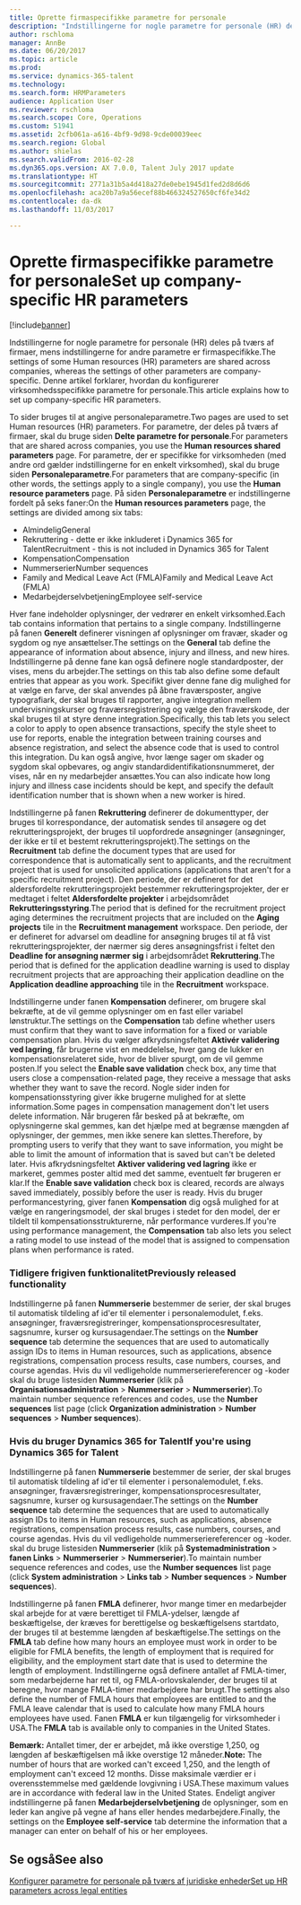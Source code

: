 ```yaml
---
title: Oprette firmaspecifikke parametre for personale
description: "Indstillingerne for nogle parametre for personale (HR) deles på tværs af firmaer, mens indstillingerne for andre parametre er firmaspecifikke. Denne artikel forklarer, hvordan du konfigurerer virksomhedsspecifikke parametre for personale."
author: rschloma
manager: AnnBe
ms.date: 06/20/2017
ms.topic: article
ms.prod: 
ms.service: dynamics-365-talent
ms.technology: 
ms.search.form: HRMParameters
audience: Application User
ms.reviewer: rschloma
ms.search.scope: Core, Operations
ms.custom: 51941
ms.assetid: 2cfb061a-a616-4bf9-9d98-9cde00039eec
ms.search.region: Global
ms.author: shielas
ms.search.validFrom: 2016-02-28
ms.dyn365.ops.version: AX 7.0.0, Talent July 2017 update
ms.translationtype: HT
ms.sourcegitcommit: 2771a31b5a4d418a27de0ebe1945d1fed2d8d6d6
ms.openlocfilehash: aca20b7a9a56ecef88b466324527650cf6fe34d2
ms.contentlocale: da-dk
ms.lasthandoff: 11/03/2017

---
```


# <a name="set-up-company-specific-hr-parameters"></a><span data-ttu-id="c9218-104">Oprette firmaspecifikke parametre for personale</span><span class="sxs-lookup"><span data-stu-id="c9218-104">Set up company-specific HR parameters</span></span>

[!include[banner](includes/banner.md)]


<span data-ttu-id="c9218-105">Indstillingerne for nogle parametre for personale (HR) deles på tværs af firmaer, mens indstillingerne for andre parametre er firmaspecifikke.</span><span class="sxs-lookup"><span data-stu-id="c9218-105">The settings of some Human resources (HR) parameters are shared across companies, whereas the settings of other parameters are company-specific.</span></span> <span data-ttu-id="c9218-106">Denne artikel forklarer, hvordan du konfigurerer virksomhedsspecifikke parametre for personale.</span><span class="sxs-lookup"><span data-stu-id="c9218-106">This article explains how to set up company-specific HR parameters.</span></span>

<span data-ttu-id="c9218-107">To sider bruges til at angive personaleparametre.</span><span class="sxs-lookup"><span data-stu-id="c9218-107">Two pages are used to set Human resources (HR) parameters.</span></span> <span data-ttu-id="c9218-108">For parametre, der deles på tværs af firmaer, skal du bruge siden **Delte parametre for personale**.</span><span class="sxs-lookup"><span data-stu-id="c9218-108">For parameters that are shared across companies, you use the **Human resources shared parameters** page.</span></span> <span data-ttu-id="c9218-109">For parametre, der er specifikke for virksomheden (med andre ord gælder indstillingerne for en enkelt virksomhed), skal du bruge siden **Personaleparametre**.</span><span class="sxs-lookup"><span data-stu-id="c9218-109">For parameters that are company-specific (in other words, the settings apply to a single company), you use the **Human resource parameters** page.</span></span> <span data-ttu-id="c9218-110">På siden **Personaleparametre** er indstillingerne fordelt på seks faner:</span><span class="sxs-lookup"><span data-stu-id="c9218-110">On the **Human resources parameters** page, the settings are divided among six tabs:</span></span>

-   <span data-ttu-id="c9218-111">Almindelig</span><span class="sxs-lookup"><span data-stu-id="c9218-111">General</span></span>
-   <span data-ttu-id="c9218-112">Rekruttering - dette er ikke inkluderet i Dynamics 365 for Talent</span><span class="sxs-lookup"><span data-stu-id="c9218-112">Recruitment - this is not included in Dynamics 365 for Talent</span></span>
-   <span data-ttu-id="c9218-113">Kompensation</span><span class="sxs-lookup"><span data-stu-id="c9218-113">Compensation</span></span>
-   <span data-ttu-id="c9218-114">Nummerserier</span><span class="sxs-lookup"><span data-stu-id="c9218-114">Number sequences</span></span>
-   <span data-ttu-id="c9218-115">Family and Medical Leave Act (FMLA)</span><span class="sxs-lookup"><span data-stu-id="c9218-115">Family and Medical Leave Act (FMLA)</span></span>
-   <span data-ttu-id="c9218-116">Medarbejderselvbetjening</span><span class="sxs-lookup"><span data-stu-id="c9218-116">Employee self-service</span></span>

<span data-ttu-id="c9218-117">Hver fane indeholder oplysninger, der vedrører en enkelt virksomhed.</span><span class="sxs-lookup"><span data-stu-id="c9218-117">Each tab contains information that pertains to a single company.</span></span> <span data-ttu-id="c9218-118">Indstillingerne på fanen **Generelt** definerer visningen af oplysninger om fravær, skader og sygdom og nye ansættelser.</span><span class="sxs-lookup"><span data-stu-id="c9218-118">The settings on the **General** tab define the appearance of information about absence, injury and illness, and new hires.</span></span> <span data-ttu-id="c9218-119">Indstillingerne på denne fane kan også definere nogle standardposter, der vises, mens du arbejder.</span><span class="sxs-lookup"><span data-stu-id="c9218-119">The settings on this tab also define some default entries that appear as you work.</span></span> <span data-ttu-id="c9218-120">Specifikt giver denne fane dig mulighed for at vælge en farve, der skal anvendes på åbne fraværsposter, angive typografiark, der skal bruges til rapporter, angive integration mellem undervisningskurser og fraværsregistrering og vælge den fraværskode, der skal bruges til at styre denne integration.</span><span class="sxs-lookup"><span data-stu-id="c9218-120">Specifically, this tab lets you select a color to apply to open absence transactions, specify the style sheet to use for reports, enable the integration between training courses and absence registration, and select the absence code that is used to control this integration.</span></span> <span data-ttu-id="c9218-121">Du kan også angive, hvor længe sager om skader og sygdom skal opbevares, og angiv standardidentifikationsnummeret, der vises, når en ny medarbejder ansættes.</span><span class="sxs-lookup"><span data-stu-id="c9218-121">You can also indicate how long injury and illness case incidents should be kept, and specify the default identification number that is shown when a new worker is hired.</span></span> 

<span data-ttu-id="c9218-122">Indstillingerne på fanen **Rekruttering** definerer de dokumenttyper, der bruges til korrespondance, der automatisk sendes til ansøgere og det rekrutteringsprojekt, der bruges til uopfordrede ansøgninger (ansøgninger, der ikke er til et bestemt rekrutteringsprojekt).</span><span class="sxs-lookup"><span data-stu-id="c9218-122">The settings on the **Recruitment** tab define the document types that are used for correspondence that is automatically sent to applicants, and the recruitment project that is used for unsolicited applications (applications that aren't for a specific recruitment project).</span></span> <span data-ttu-id="c9218-123">Den periode, der er defineret for det aldersfordelte rekrutteringsprojekt bestemmer rekrutteringsprojekter, der er medtaget i feltet **Aldersfordelte projekter** i arbejdsområdet **Rekrutteringsstyring**.</span><span class="sxs-lookup"><span data-stu-id="c9218-123">The period that is defined for the recruitment project aging determines the recruitment projects that are included on the **Aging projects** tile in the **Recruitment management** workspace.</span></span> <span data-ttu-id="c9218-124">Den periode, der er defineret for advarsel om deadline for ansøgning bruges til at få vist rekrutteringsprojekter, der nærmer sig deres ansøgningsfrist i feltet den **Deadline for ansøgning nærmer sig** i arbejdsområdet **Rekruttering**.</span><span class="sxs-lookup"><span data-stu-id="c9218-124">The period that is defined for the application deadline warning is used to display recruitment projects that are approaching their application deadline on the **Application deadline approaching** tile in the **Recruitment** workspace.</span></span> 

<span data-ttu-id="c9218-125">Indstillingerne under fanen **Kompensation** definerer, om brugere skal bekræfte, at de vil gemme oplysninger om en fast eller variabel lønstruktur.</span><span class="sxs-lookup"><span data-stu-id="c9218-125">The settings on the **Compensation** tab define whether users must confirm that they want to save information for a fixed or variable compensation plan.</span></span> <span data-ttu-id="c9218-126">Hvis du vælger afkrydsningsfeltet **Aktivér validering ved lagring**, får brugerne vist en meddelelse, hver gang de lukker en kompensationsrelateret side, hvor de bliver spurgt, om de vil gemme posten.</span><span class="sxs-lookup"><span data-stu-id="c9218-126">If you select the **Enable save validation** check box, any time that users close a compensation-related page, they receive a message that asks whether they want to save the record.</span></span> <span data-ttu-id="c9218-127">Nogle sider inden for kompensationsstyring giver ikke brugerne mulighed for at slette information.</span><span class="sxs-lookup"><span data-stu-id="c9218-127">Some pages in compensation management don't let users delete information.</span></span> <span data-ttu-id="c9218-128">Når brugeren får besked på at bekræfte, om oplysningerne skal gemmes, kan det hjælpe med at begrænse mængden af oplysninger, der gemmes, men ikke senere kan slettes.</span><span class="sxs-lookup"><span data-stu-id="c9218-128">Therefore, by prompting users to verify that they want to save information, you might be able to limit the amount of information that is saved but can't be deleted later.</span></span> <span data-ttu-id="c9218-129">Hvis afkrydsningsfeltet **Aktiver validering ved lagring** ikke er markeret, gemmes poster altid med det samme, eventuelt før brugeren er klar.</span><span class="sxs-lookup"><span data-stu-id="c9218-129">If the **Enable save validation** check box is cleared, records are always saved immediately, possibly before the user is ready.</span></span> <span data-ttu-id="c9218-130">Hvis du bruger performancestyring, giver fanen **Kompensation** dig også mulighed for at vælge en rangeringsmodel, der skal bruges i stedet for den model, der er tildelt til kompensationsstrukturerne, når performance vurderes.</span><span class="sxs-lookup"><span data-stu-id="c9218-130">If you're using performance management, the **Compensation** tab also lets you select a rating model to use instead of the model that is assigned to compensation plans when performance is rated.</span></span> 

### <a name="previously-released-functionality"></a><span data-ttu-id="c9218-131">Tidligere frigiven funktionalitet</span><span class="sxs-lookup"><span data-stu-id="c9218-131">Previously released functionality</span></span>
<span data-ttu-id="c9218-132">Indstillingerne på fanen **Nummerserie** bestemmer de serier, der skal bruges til automatisk tildeling af id'er til elementer i personalemodulet, f.eks. ansøgninger, fraværsregistreringer, kompensationsprocesresultater, sagsnumre, kurser og kursusagendaer.</span><span class="sxs-lookup"><span data-stu-id="c9218-132">The settings on the **Number sequence** tab determine the sequences that are used to automatically assign IDs to items in Human resources, such as applications, absence registrations, compensation process results, case numbers, courses, and course agendas.</span></span> <span data-ttu-id="c9218-133">Hvis du vil vedligeholde nummerseriereferencer og -koder skal du bruge listesiden **Nummerserier** (klik på **Organisationsadministration** &gt; **Nummerserier** &gt; **Nummerserier**).</span><span class="sxs-lookup"><span data-stu-id="c9218-133">To maintain number sequence references and codes, use the **Number sequences** list page (click **Organization administration** &gt; **Number sequences** &gt; **Number sequences**).</span></span>

### <a name="if-youre-using-dynamics-365-for-talent"></a><span data-ttu-id="c9218-134">Hvis du bruger Dynamics 365 for Talent</span><span class="sxs-lookup"><span data-stu-id="c9218-134">If you're using Dynamics 365 for Talent</span></span>
<span data-ttu-id="c9218-135">Indstillingerne på fanen **Nummerserie** bestemmer de serier, der skal bruges til automatisk tildeling af id'er til elementer i personalemodulet, f.eks. ansøgninger, fraværsregistreringer, kompensationsprocesresultater, sagsnumre, kurser og kursusagendaer.</span><span class="sxs-lookup"><span data-stu-id="c9218-135">The settings on the **Number sequence** tab determine the sequences that are used to automatically assign IDs to items in Human resources, such as applications, absence registrations, compensation process results, case numbers, courses, and course agendas.</span></span> <span data-ttu-id="c9218-136">Hvis du vil vedligeholde nummerseriereferencer og -koder. skal du bruge listesiden **Nummerserier** (klik på **Systemadministration** &gt; **fanen Links** &gt; **Nummerserier** &gt; **Nummerserier**).</span><span class="sxs-lookup"><span data-stu-id="c9218-136">To maintain number sequence references and codes, use the **Number sequences** list page (click **System administration** &gt; **Links tab** &gt; **Number sequences** &gt; **Number sequences**).</span></span> 

<span data-ttu-id="c9218-137">Indstillingerne på fanen **FMLA** definerer, hvor mange timer en medarbejder skal arbejde for at være berettiget til FMLA-ydelser, længde af beskæftigelse, der kræves for berettigelse og beskæftigelsens startdato, der bruges til at bestemme længden af beskæftigelse.</span><span class="sxs-lookup"><span data-stu-id="c9218-137">The settings on the **FMLA** tab define how many hours an employee must work in order to be eligible for FMLA benefits, the length of employment that is required for eligibility, and the employment start date that is used to determine the length of employment.</span></span> <span data-ttu-id="c9218-138">Indstillingerne også definere antallet af FMLA-timer, som medarbejderne har ret til, og FMLA-orlovskalender, der bruges til at beregne, hvor mange FMLA-timer medarbejdere har brugt.</span><span class="sxs-lookup"><span data-stu-id="c9218-138">The settings also define the number of FMLA hours that employees are entitled to and the FMLA leave calendar that is used to calculate how many FMLA hours employees have used.</span></span> <span data-ttu-id="c9218-139">Fanen **FMLA** er kun tilgængelig for virksomheder i USA.</span><span class="sxs-lookup"><span data-stu-id="c9218-139">The **FMLA** tab is available only to companies in the United States.</span></span> 

<span data-ttu-id="c9218-140">**Bemærk:** Antallet timer, der er arbejdet, må ikke overstige 1,250, og længden af beskæftigelsen må ikke overstige 12 måneder.</span><span class="sxs-lookup"><span data-stu-id="c9218-140">**Note:** The number of hours that are worked can't exceed 1,250, and the length of employment can't exceed 12 months.</span></span> <span data-ttu-id="c9218-141">Disse maksimale værdier er i overensstemmelse med gældende lovgivning i USA.</span><span class="sxs-lookup"><span data-stu-id="c9218-141">These maximum values are in accordance with federal law in the United States.</span></span> <span data-ttu-id="c9218-142">Endeligt angiver indstillingerne på fanen **Medarbejderselvbetjening** de oplysninger, som en leder kan angive på vegne af hans eller hendes medarbejdere.</span><span class="sxs-lookup"><span data-stu-id="c9218-142">Finally, the settings on the **Employee self-service** tab determine the information that a manager can enter on behalf of his or her employees.</span></span>

<a name="see-also"></a><span data-ttu-id="c9218-143">Se også</span><span class="sxs-lookup"><span data-stu-id="c9218-143">See also</span></span>
--------

[<span data-ttu-id="c9218-144">Konfigurer parametre for personale på tværs af juridiske enheder</span><span class="sxs-lookup"><span data-stu-id="c9218-144">Set up HR parameters across legal entities</span></span>](set-up-hr-parameters-across-legal-entities.md)




